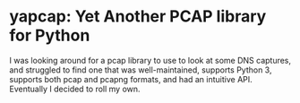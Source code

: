 # yapcap: Yet Another PCAP library for Python

I was looking around for a pcap library to use to look at some DNS
captures, and struggled to find one that was well-maintained, supports
Python 3, supports both pcap and pcapng formats, and had an intuitive
API. Eventually I decided to roll my own.



